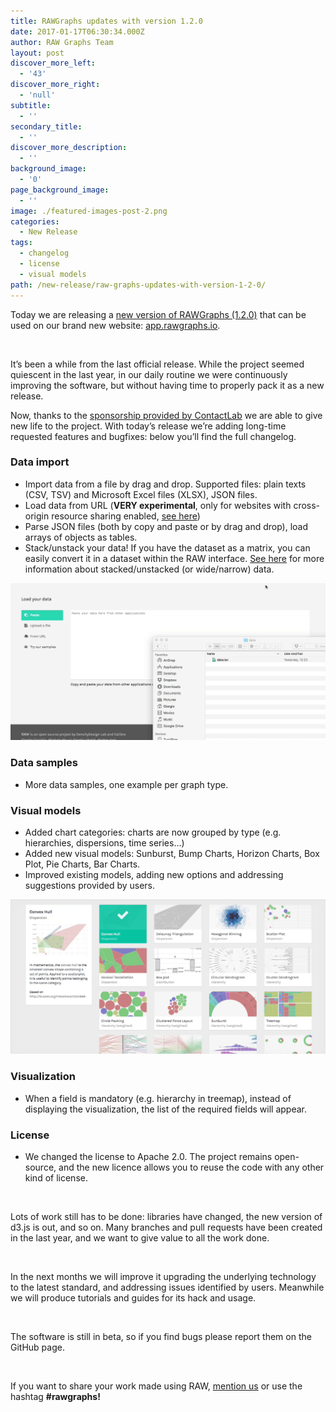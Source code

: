 ```yaml
---
title: RAWGraphs updates with version 1.2.0
date: 2017-01-17T06:30:34.000Z
author: RAW Graphs Team
layout: post
discover_more_left:
  - '43'
discover_more_right:
  - 'null'
subtitle:
  - ''
secondary_title:
  - ''
discover_more_description:
  - ''
background_image:
  - '0'
page_background_image:
  - ''
image: ./featured-images-post-2.png
categories:
  - New Release
tags:
  - changelog
  - license
  - visual models
path: /new-release/raw-graphs-updates-with-version-1-2-0/
---
```

Today we are releasing a <a href="https://github.com/densitydesign/raw/releases/tag/v1.2.0" target="_blank">new version of RAWGraphs (1.2.0)</a> that can be used on our brand new website: <a href="http://app.rawgraphs.io/" target="_blank">app.rawgraphs.io</a>.

&nbsp;

It&#8217;s been a while from the last official release. While the project seemed quiescent in the last year, in our daily routine we were continuously improving the software, but without having time to properly pack it as a new release.

Now, thanks to the [sponsorship provided by ContactLab](https://rawgraphs.io/2017/01/17/contactlab-to-sponsor-raw-graphs/) we are able to give new life to the project. With today&#8217;s release we&#8217;re adding long-time requested features and bugfixes: below you&#8217;ll find the full changelog.

### Data import

  * Import data from a file by drag and drop. Supported files: plain texts (CSV, TSV) and Microsoft Excel files (XLSX), JSON files.
  * Load data from URL (**VERY experimental**, only for websites with cross-origin resource sharing enabled, <a href="http://enable-cors.org/" target="_blank">see here</a>)
  * Parse JSON files (both by copy and paste or by drag and drop), load arrays of objects as tables.
  * Stack/unstack your data! If you have the dataset as a matrix, you can easily convert it in a dataset within the RAW interface. <a href="https://en.wikipedia.org/wiki/Wide_and_narrow_data" target="_blank">See here</a> for more information about stacked/unstacked (or wide/narrow) data.

![](./gif-post2.gif) 

### Data samples

  * More data samples, one example per graph type.

### Visual models

  * Added chart categories: charts are now grouped by type (e.g. hierarchies, dispersions, time series…)
  * Added new visual models: Sunburst, Bump Charts, Horizon Charts, Box Plot, Pie Charts, Bar Charts.
  * Improved existing models, adding new options and addressing suggestions provided by users.

![](./gif-post.gif) 

### Visualization

  * When a field is mandatory (e.g. hierarchy in treemap), instead of displaying the visualization, the list of the required fields will appear.

### License

  * We changed the license to Apache 2.0. The project remains open-source, and the new licence allows you to reuse the code with any other kind of license.

&nbsp;

Lots of work still has to be done: libraries have changed, the new version of d3.js is out, and so on. Many branches and pull requests have been created in the last year, and we want to give value to all the work done.

&nbsp;

In the next months we will improve it upgrading the underlying technology to the latest standard, and addressing issues identified by users. Meanwhile we will produce tutorials and guides for its hack and usage.

&nbsp;

The software is still in beta, so if you find bugs please report them on the GitHub page.

&nbsp;

If you want to share your work made using RAW, <a href="https://twitter.com/rawgraphs" target="_blank">mention us</a> or use the hashtag **#rawgraphs!**

&nbsp;
